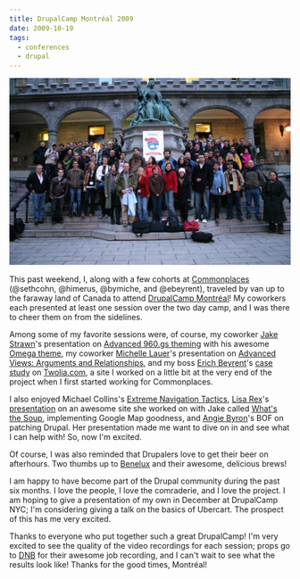 ```yaml
---
title: DrupalCamp Montréal 2009
date: 2009-10-19
tags:
  - conferences
  - drupal
---
```


![DrupalCamp Montreal 2009 group photo.](./images/drupalcampmtl.jpg 'DrupalCamp Montréal 2009 group photo.')

This past weekend, I, along with a few cohorts at [Commonplaces](http://commonplaces.com) (@sethcohn, @himerus, @bymiche, and @ebeyrent), traveled by van up to the faraway land of Canada to attend [DrupalCamp Montréal](https://drupalcampmontreal.com)! My coworkers each presented at least one session over the two day camp, and I was there to cheer them on from the sidelines.

Among some of my favorite sessions were, of course, my coworker [Jake Strawn](http://himerus.com)'s presentation on [Advanced 960.gs theming](http://drupalcampmontreal.com/sessions/advanced-960gs-theming-omega) with his awesome [Omega theme](https://drupal.org/project/omega), my coworker [Michelle Lauer](http://cybelledesign.com/)'s presentation on [Advanced Views: Arguments and Relationships](http://drupalcampmontreal.com/sessions/advanced-views-examples-arguments-and-relationships), and my boss [Erich Beyrent](http://beyrent.net/)'s [case study](http://drupalcampmontreal.com/sessions/case-study-twoliacom) on [Twolia.com](http://twolia.com/), a site I worked on a little bit at the very end of the project when I first started working for Commonplaces.

I also enjoyed Michael Collins's [Extreme Navigation Tactics](http://drupalcampmontreal.com/sessions/extreme-navigation-tactics), [Lisa Rex](http://lisarex.com/)'s [presentation](http://drupalcampmontreal.com/sessions/case-study-soup-site-utilizing-tricky-gmap-ness-and-mad-views) on an awesome site she worked on with Jake called [What's the Soup](http://whatsthesoup.net/), implementing Google Map goodness, and [Angie Byron](http://webchick.net)'s BOF on patching Drupal. Her presentation made me want to dive on in and see what I can help with! So, now I'm excited.

Of course, I was also reminded that Drupalers love to get their beer on afterhours. Two thumbs up to [Benelux](http://brasseriebenelux.com) and their awesome, delicious brews!

I am happy to have become part of the Drupal community during the past six months. I love the people, I love the comraderie, and I love the project. I am hoping to give a presentation of my own in December at DrupalCamp NYC; I'm considering giving a talk on the basics of Ubercart. The prospect of this has me very excited.

Thanks to everyone who put together such a great DrupalCamp! I'm very excited to see the quality of the video recordings for each session; props go to [DNB](https://dbn.ca) for their awesome job recording, and I can't wait to see what the results look like! Thanks for the good times, Montréal!
